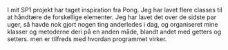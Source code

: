 I mit SP1 projekt har taget inspiration fra Pong. Jeg har lavet flere classes til at håndtære de forskellige elementer. Jeg har lavet det over de sidste par uger, så havde nok gjort nogen ting anderledes i dag, og organiseret mine klasser og metoderne deri på en anden måde, blandt andet med getters og setters. men er tilfreds med hvordan programmet virker.
